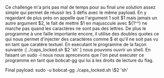 Ce challenge m'a pris pas mal de temps pour au final une solution assez simple qui permet de réussir les 3 défis avec le même payload.
En y regardant de plus près on appelle que l'argument 1 soit $1 mais jamais un autre argument $2, le fait de mettre $1 en majusccule avec ${1^^} ne marche pas quand les caractères ne sont pas des lettres.
De plus le programme à une faille importante encore, il utilise des doubles quotes ce qui nous permet d'injecter des caractères comme $ et qu'il ne soit pas vu en tant que caratère textuel.
En executant le programme de la façon suivante :[ ./caps_locked.sh \$2 'sh' ] nous pouvons ouvrir un shell. En faisant un sudo -l nous nous aprecevons que l'on peut executer ce programme en tant que bobcat-gg qui lui à les droits de lecture du flag.

Final payload: sudo -u bobcat-gg ./caps_locked.sh \\$2 'sh'